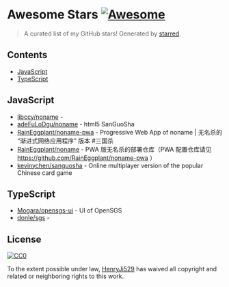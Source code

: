 <!--lint disable awesome-contributing awesome-license awesome-list-item match-punctuation no-repeat-punctuation no-undefined-references awesome-spell-check-->
# Awesome Stars [![Awesome](https://awesome.re/badge.svg)](https://github.com/sindresorhus/awesome)

> A curated list of my GitHub stars! Generated by [starred](https://github.com/maguowei/starred).

## Contents

- [JavaScript](#javascript)
- [TypeScript](#typescript)

## JavaScript 

- [libccy/noname](https://github.com/libccy/noname) - 
- [adeFuLoDgu/noname](https://github.com/adeFuLoDgu/noname) - html5 SanGuoSha
- [RainEggplant/noname-pwa](https://github.com/RainEggplant/noname-pwa) - Progressive Web App of noname | 无名杀的 “渐进式网络应用程序” 版本 #三国杀
- [RainEggplant/noname](https://github.com/RainEggplant/noname) - PWA 版无名杀的部署仓库（PWA 配置仓库请见 https://github.com/RainEggplant/noname-pwa ）
- [kevinychen/sanguosha](https://github.com/kevinychen/sanguosha) - Online multiplayer version of the popular Chinese card game

## TypeScript 

- [Mogara/opensgs-ui](https://github.com/Mogara/opensgs-ui) - UI of OpenSGS
- [donle/sgs](https://github.com/donle/sgs) - 


## License

[![CC0](http://mirrors.creativecommons.org/presskit/buttons/88x31/svg/cc-zero.svg)](https://creativecommons.org/publicdomain/zero/1.0/)

To the extent possible under law, [HenryJi529](https://github.com/HenryJi529) has waived all copyright and related or neighboring rights to this work.


